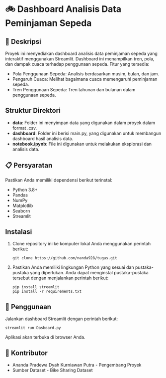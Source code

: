 # 🚲 Dashboard Analisis Data Peminjaman Sepeda

## 📌 Deskripsi
Proyek ini menyediakan dashboard analisis data peminjaman sepeda yang interaktif menggunakan Streamlit. Dashboard ini menampilkan tren, pola, dan dampak cuaca terhadap penggunaan sepeda. Fitur yang tersedia:
- Pola Penggunaan Sepeda: Analisis berdasarkan musim, bulan, dan jam.
- Pengaruh Cuaca: Melihat bagaimana cuaca memengaruhi peminjaman sepeda.
- Tren Penggunaan Sepeda: Tren tahunan dan bulanan dalam penggunaan sepeda.

## Struktur Direktori
- **data**: Folder ini menyimpan data yang digunakan dalam proyek dalam format .csv.
- **dashboard**: Folder ini berisi main.py, yang digunakan untuk membangun dashboard hasil analisis data.
- **notebook.ipynb**: File ini digunakan untuk melakukan eksplorasi dan analisis data.

## 📋 Persyaratan
Pastikan Anda memiliki dependensi berikut terinstal:
- Python 3.8+
- Pandas
- NumPy
- Matplotlib
- Seaborn
- Streamlit

## Instalasi
1. Clone repository ini ke komputer lokal Anda menggunakan perintah berikut:

   ```shell
   git clone https://github.com/nanda928/tugas.git
   ```
   
2. Pastikan Anda memiliki lingkungan Python yang sesuai dan pustaka-pustaka yang diperlukan. Anda dapat menginstal pustaka-pustaka tersebut dengan menjalankan perintah berikut:

    ```shell
    pip install streamlit
    pip install -r requirements.txt
    ```

## 🚀 Penggunaan
Jalankan dashboard Streamlit dengan perintah berikut:
   ```shell
   streamlit run Dasboard.py
   ```
Aplikasi akan terbuka di browser Anda.

## 👥 Kontributor
- Ananda Pradewa Dyah Kurniawan Putra - Pengembang Proyek
- Sumber Dataset - Bike Sharing Dataset
